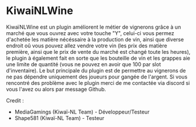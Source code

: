 # KiwaiNLWine

KiwaïNLWine est un plugin améliorent le métier de vignerons grâce à un marché que vous ouvrez avec votre touche "Y", celui-ci vous permez d'achetée les matière nécéssaire à la production de vin, ainsi que diverse endroit oû vous pouvez allez vendre votre vin (les prix des matière première, ainsi que le prix de vente du marché est changé toute les heures), le plugin à également fait en sorte que les bouteille de vin et les grappes aie une limite de quantité (vous ne pouvez en avoir que 100 par slot d'inventaire). Le but principale du plugin est de permettre au vignerons de ne pas dépendre uniquement des joueurs pour gangée de l'argent. Si vous rencontré des problème avec le plugin merci de me contactée via discord si vous l'avez ou alors par message Github.

Credit :
- MediaGamings (Kiwaï-NL Team) - Développeur/Testeur
- Shape581 (Kiwaï-NL Team) - Testeur

